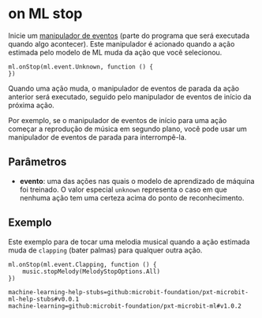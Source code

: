 # on ML stop

Inicie um [manipulador de eventos](/reference/event-handler) (parte do programa que será executada quando algo acontecer). Este manipulador é acionado quando a ação estimada pelo modelo de ML muda da ação que você selecionou.

```sig
ml.onStop(ml.event.Unknown, function () {
})
```

Quando uma ação muda, o manipulador de eventos de parada da ação anterior será executado, seguido pelo manipulador de eventos de início da próxima ação.

Por exemplo, se o manipulador de eventos de início para uma ação começar a reprodução de música em segundo plano, você pode usar um manipulador de eventos de parada para interrompê-la.

## Parâmetros

- **evento**: uma das ações nas quais o modelo de aprendizado de máquina foi treinado. O valor especial `unknown` representa o caso em que nenhuma ação tem uma certeza acima do ponto de reconhecimento.

## Exemplo

Este exemplo para de tocar uma melodia musical quando a ação estimada muda de `clapping` (bater palmas) para qualquer outra ação.

```blocks
ml.onStop(ml.event.Clapping, function () {
    music.stopMelody(MelodyStopOptions.All)
})
```

```package
machine-learning-help-stubs=github:microbit-foundation/pxt-microbit-ml-help-stubs#v0.0.1
machine-learning=github:microbit-foundation/pxt-microbit-ml#v1.0.2
```
